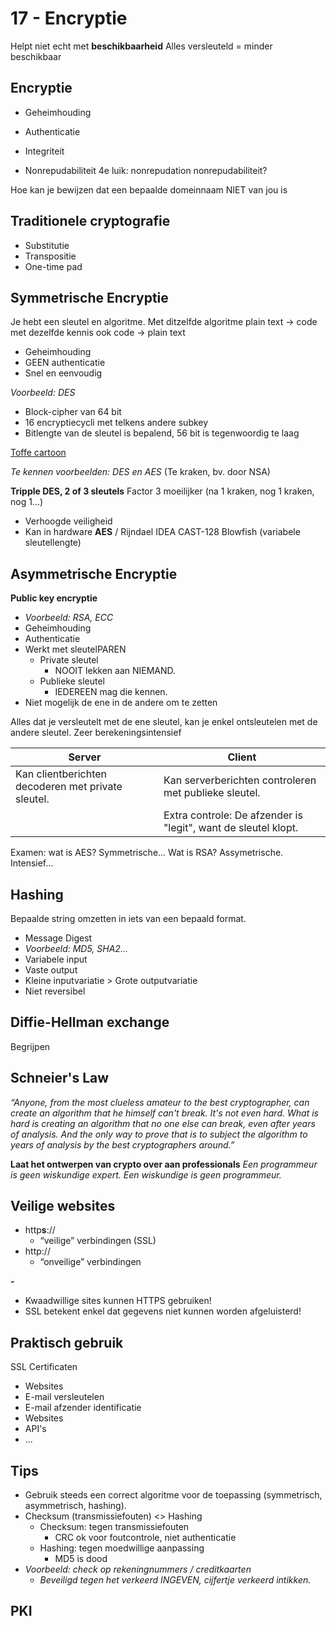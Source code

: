 # 17 - Encryptie
Helpt niet echt met **beschikbaarheid**
Alles versleuteld = minder beschikbaar

## Encryptie
- Geheimhouding
- Authenticatie
- Integriteit

- Nonrepudabiliteit
4e luik: nonrepudation
nonrepudabiliteit?

Hoe kan je bewijzen dat een bepaalde domeinnaam NIET van jou is


## Traditionele cryptografie
- Substitutie
- Transpositie
- One-time pad

## Symmetrische Encryptie
Je hebt een sleutel en algoritme.
Met ditzelfde algoritme plain text -> code
met dezelfde kennis ook code -> plain text

- Geheimhouding
 - GEEN authenticatie
 - Snel en eenvoudig
 
*Voorbeeld: DES*
- Block-cipher van 64 bit
- 16 encryptiecycli met telkens andere subkey
- Bitlengte van de sleutel is bepalend, 56 bit is tegenwoordig te laag

[Toffe cartoon](http://www.moserware.com/2009/09/stick-figure-guide-to-advanced.html)

*Te kennen voorbeelden: DES en AES*
(Te kraken, bv. door NSA)

**Tripple DES, 2 of 3 sleutels**
Factor 3 moeilijker (na 1 kraken, nog 1 kraken, nog 1...)
- Verhoogde veiligheid
- Kan in hardware
**AES** / Rijndael
IDEA
CAST-128
Blowfish (variabele sleutellengte)

## Asymmetrische Encryptie
**Public key encryptie**
- *Voorbeeld: RSA, ECC*
- Geheimhouding
- Authenticatie
- Werkt met sleutelPAREN
  - Private sleutel
    - NOOIT lekken aan NIEMAND.
  - Publieke sleutel
    - IEDEREEN mag die kennen.
- Niet mogelijk de ene in de andere om te zetten

Alles dat je versleutelt met de ene sleutel, kan je enkel ontsleutelen met de andere sleutel.
Zeer berekeningsintensief

|Server|Client|
|--|--|
|Kan clientberichten decoderen met private sleutel.|Kan serverberichten controleren met publieke sleutel.|
||Extra controle: De afzender is "legit", want de sleutel klopt.|

Examen: wat is AES? Symmetrische...
Wat is RSA? Assymetrische. Intensief...

## Hashing
Bepaalde string omzetten in iets van een bepaald format.
- Message Digest
- *Voorbeeld: MD5, SHA2...*
- Variabele input
- Vaste output
- Kleine inputvariatie > Grote outputvariatie
- Niet reversibel

## Diffie-Hellman exchange
Begrijpen

## Schneier's Law
*“Anyone, from the most clueless amateur to the best cryptographer, can create an algorithm that he himself can't break. It's not even hard. What is hard is creating an algorithm that no one else can break, even after years of analysis. And the only way to prove that is to subject the algorithm to years of analysis by the best cryptographers around.”*

**Laat het ontwerpen van crypto over aan professionals**
*Een programmeur is geen wiskundige expert.*
*Een wiskundige is geen programmeur.*



## Veilige websites
 - http**s**://
   - “veilige” verbindingen (SSL)
 - http://
   - “onveilige” verbindingen

**-**

 - Kwaadwillige sites kunnen HTTPS gebruiken!
 - SSL betekent enkel dat gegevens niet kunnen worden afgeluisterd!

## Praktisch gebruik
SSL Certificaten
- Websites
- E-mail versleutelen
- E-mail afzender identificatie
- Websites
- API's
- ...

## Tips
- Gebruik steeds een correct algoritme voor de toepassing (symmetrisch, asymmetrisch, hashing).
- Checksum (transmissiefouten) <> Hashing
  - Checksum: tegen transmissiefouten
    - CRC ok voor foutcontrole, niet authenticatie
  - Hashing: tegen moedwillige aanpassing
    - MD5 is dood
- *Voorbeeld: check op rekeningnummers / creditkaarten*
  - *Beveiligd tegen het verkeerd INGEVEN, cijfertje verkeerd intikken.*

## PKI

<!--stackedit_data:
eyJoaXN0b3J5IjpbNjY2NDA5NTk5LC00MDkzNDk1NjUsNTM3ND
kyNDU1XX0=
-->